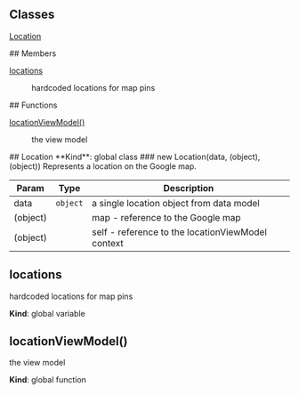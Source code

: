 ## Classes
<dl>
<dt><a href="#Location">Location</a></dt>
<dd></dd>
</dl>
## Members
<dl>
<dt><a href="#locations">locations</a></dt>
<dd><p>hardcoded locations for map pins</p>
</dd>
</dl>
## Functions
<dl>
<dt><a href="#locationViewModel">locationViewModel()</a></dt>
<dd><p>the view model</p>
</dd>
</dl>
<a name="Location"></a>
## Location
**Kind**: global class  
<a name="new_Location_new"></a>
### new Location(data, (object), (object))
Represents a location on the Google map.


| Param | Type | Description |
| --- | --- | --- |
| data | <code>object</code> | a single location object from data model |
| (object) |  | map - reference to the Google map |
| (object) |  | self - reference to the locationViewModel context |

<a name="locations"></a>
## locations
hardcoded locations for map pins

**Kind**: global variable  
<a name="locationViewModel"></a>
## locationViewModel()
the view model

**Kind**: global function  
